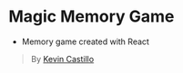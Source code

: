 # Magic Memory Game

- Memory game created with React

> By [Kevin Castillo](https://www.linkedin.com/in/kevinjcastillo/)